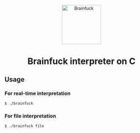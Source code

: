 <div align="center">

<img src="icon.ico" alt="Brainfuck" width="128" height="128">

# Brainfuck interpreter on C

</div>

## Usage

### For real-time interpretation

```bash
$ ./brainfuck
```

### For file interpretation

```bash
$ ./brainfuck file
```
